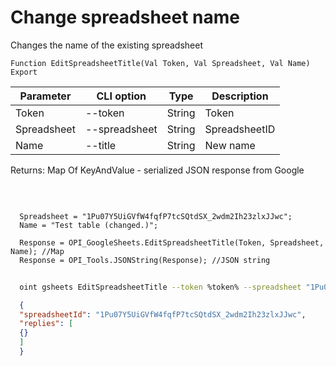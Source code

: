 ﻿---
sidebar_position: 3
---

# Change spreadsheet name
 Changes the name of the existing spreadsheet



`Function EditSpreadsheetTitle(Val Token, Val Spreadsheet, Val Name) Export`

  | Parameter | CLI option | Type | Description |
  |-|-|-|-|
  | Token | --token | String | Token |
  | Spreadsheet | --spreadsheet | String | SpreadsheetID |
  | Name | --title | String | New name |

  
  Returns:  Map Of KeyAndValue - serialized JSON response from Google

<br/>




```bsl title="Code example"
  
  Spreadsheet = "1Pu07Y5UiGVfW4fqfP7tcSQtdSX_2wdm2Ih23zlxJJwc";
  Name = "Test table (changed.)";
  
  Response = OPI_GoogleSheets.EditSpreadsheetTitle(Token, Spreadsheet, Name); //Map
  Response = OPI_Tools.JSONString(Response); //JSON string
```



```sh title="CLI command example"
    
  oint gsheets EditSpreadsheetTitle --token %token% --spreadsheet "1Pu07Y5UiGVfW4fqfP7tcSQtdSX_2wdm2Ih23zlxJJwc" --title "Test table (changed.)"

```

```json title="Result"
  {
  "spreadsheetId": "1Pu07Y5UiGVfW4fqfP7tcSQtdSX_2wdm2Ih23zlxJJwc",
  "replies": [
  {}
  ]
  }

```

